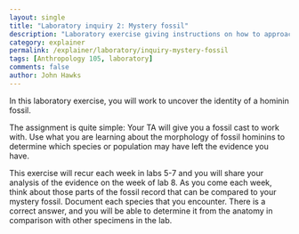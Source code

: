 ```yaml
---
layout: single 
title: "Laboratory inquiry 2: Mystery fossil" 
description: "Laboratory exercise giving instructions on how to approach the mystery fossil problem." 
category: explainer
permalink: /explainer/laboratory/inquiry-mystery-fossil
tags: [Anthropology 105, laboratory] 
comments: false 
author: John Hawks 
---
```



In this laboratory exercise, you will work to uncover the identity of a hominin fossil. 

The assignment is quite simple: Your TA will give you a fossil cast to work with. Use what you are learning about the morphology of fossil hominins to determine which species or population may have left the evidence you have. 

This exercise will recur each week in labs 5-7 and you will share your analysis of the evidence on the week of lab 8. As you come each week, think about those parts of the fossil record that can be compared to your mystery fossil. Document each species that you encounter. There is a correct answer, and you will be able to determine it from the anatomy in comparison with other specimens in the lab. 

